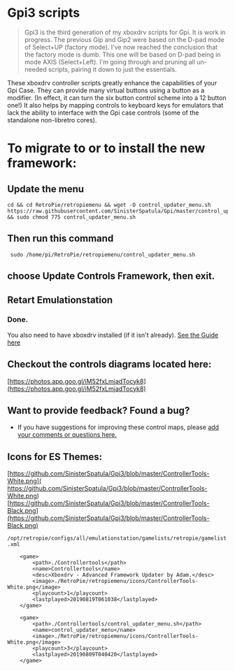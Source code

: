 # Gpi3 scripts

> Gpi3 is the third generation of my xboxdrv scripts for Gpi.  It is work in progress.  The previous Gip and Gip2 were based on the D-pad mode of Select+UP (factory mode).  I've now reached the conclusion that the factory mode is dumb.  This one will be based on D-pad being in mode AXIS (Select+Left).  I'm going through and pruning all un-needed scripts, pairing it down to just the essentials.

These xboxdrv controller scripts greatly enhance the capabilities of your Gpi Case.  They can provide many virtual buttons using a button as a modifier.  (In effect, it can turn the six button control scheme into a 12 button one!)  It also helps by mapping controls to keyboard keys for emulators that lack the ability to interface with the Gpi case controls (some of the standalone non-libretro cores).

# To migrate to or to install the new framework:

## Update the menu

```shell
cd && cd RetroPie/retropiemenu && wget -O control_updater_menu.sh  https://raw.githubusercontent.com/SinisterSpatula/Gpi/master/control_updater_menu.sh && sudo chmod 775 control_updater_menu.sh
```

## Then run this command

```shell
 sudo /home/pi/RetroPie/retropiemenu/control_updater_menu.sh
```
## choose Update Controls Framework, then exit.

## Retart Emulationstation

### Done.

You also need to have xboxdrv installed (if it isn't already).  [See the Guide here](https://sinisterspatula.github.io/RetroflagGpiGuides/Controls_Updater_Menu)

## Checkout the controls diagrams located here:
[https://photos.app.goo.gl/iM52fxLmjadTocyk8](https://photos.app.goo.gl/iM52fxLmjadTocyk8)


## Want to provide feedback?  Found a bug?

* If you have suggestions for improving these control maps, please [add your comments or questions here.](https://github.com/SinisterSpatula/Gpi2/issues/2)

## Icons for ES Themes:
[https://github.com/SinisterSpatula/Gpi3/blob/master/ControllerTools-White.png]( https://github.com/SinisterSpatula/Gpi3/blob/master/ControllerTools-White.png)
[https://github.com/SinisterSpatula/Gpi3/blob/master/ControllerTools-Black.png](https://github.com/SinisterSpatula/Gpi3/blob/master/ControllerTools-Black.png)

`/opt/retropie/configs/all/emulationstation/gamelists/retropie/gamelist.xml`

```
    <game>
        <path>./Controllertools</path>
        <name>Controllertools</name>
        <desc>Xboxdrv - Advanced Framework Updater by Adam.</desc>
        <image>./RetroPie/retropiemenu/icons/ControllerTools-White.png</image>
        <playcount>1</playcount>
        <lastplayed>20190819T061038</lastplayed>
    </game>

    <game>
        <path>./Controllertools/control_updater_menu.sh</path>
        <name>control_updater_menu</name>
        <image>./RetroPie/retropiemenu/icons/ControllerTools-White.png</image>
        <playcount>3</playcount>
        <lastplayed>20190809T040420</lastplayed>
    </game>
```
